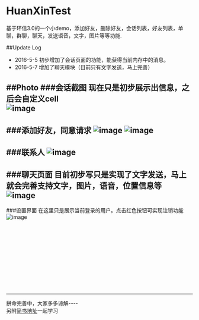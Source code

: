 # HuanXinTest

基于环信3.0的一个小demo，添加好友，删除好友，会话列表，好友列表，单聊，群聊，聊天，发送语音，文字，图片等等功能.

##Update Log
- 2016-5-5 初步增加了会话页面的功能，能获得当前内存中的消息。
- 2016-5-7 增加了聊天模块（目前只有文字发送，马上完善）

##Photo
###会话截图
现在只是初步展示出信息，之后会自定义cell<br>
![image](https://raw.githubusercontent.com/gaoyuhang/HuanXinTest/master/photo/converse.png)
---
###添加好友，同意请求
![image](https://raw.githubusercontent.com/gaoyuhang/HuanXinTest/master/photo/add.png)
![image](https://raw.githubusercontent.com/gaoyuhang/HuanXinTest/master/photo/add1.PNG)
---
###联系人
![image](https://raw.githubusercontent.com/gaoyuhang/HuanxinTest/master/photo/friend.png)
---
###聊天页面
目前初步写只是实现了文字发送，马上就会完善支持文字，图片，语音，位置信息等<br>
![image](https://raw.githubusercontent.com/gaoyuhang/HuanxinTest/master/photo/chat.png)
---
###设置界面
在这里只是展示当前登录的用户。点击红色按钮可实现注销功能<br>
![image](https://raw.githubusercontent.com/gaoyuhang/HuanxinTest/master/photo/setting.png)









<br><br><br><br><br><br><br><br><br><br>

---
拼命完善中，大家多多谅解---- <br>
另附[简书地址](http://www.jianshu.com/users/85973c3d2045/latest_articles)一起学习

